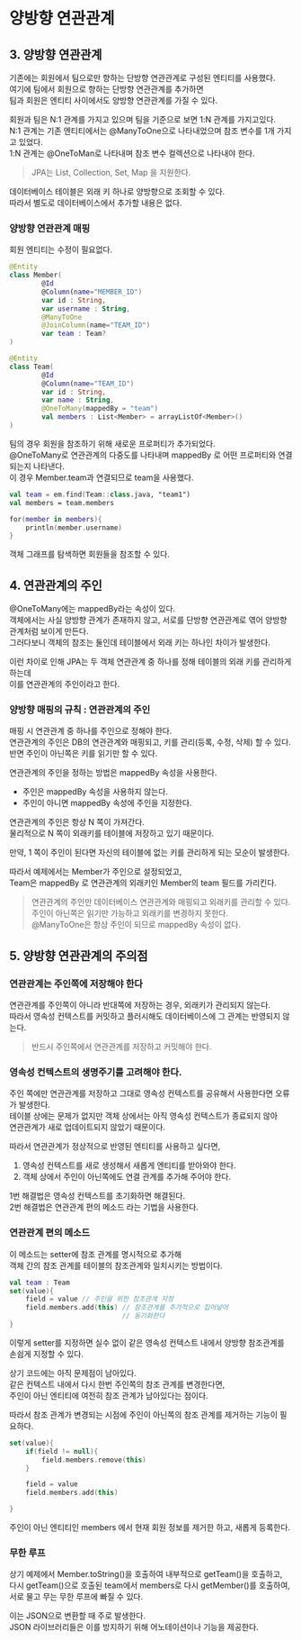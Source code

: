# 양방향 연관관계
## 3. 양방향 연관관계
기존에는 회원에서 팀으로만 향하는 단방향 연관관계로 구성된 엔티티를 사용했다.   
여기에 팀에서 회원으로 향하는 단방향 연관관계를 추가하면   
팀과 회원은 엔티티 사이에서도 양방향 연관관계를 가질 수 있다.   

회원과 팀은 N:1 관계를 가지고 있으며 팀을 기준으로 보면 1:N 관계를 가지고있다.   
N:1 관계는 기존 엔티티에서는 @ManyToOne으로 나타내었으며 참조 변수를 1개 가지고 있었다.   
1:N 관계는 @OneToMan로 나타내며 참조 변수 컬렉션으로 나타내야 한다.   

> JPA는 List, Collection, Set, Map 을 지원한다.   

데이터베이스 테이블은 외래 키 하나로 양방향으로 조회할 수 있다.  
따라서 별도로 데이터베이스에서 추가할 내용은 없다.   

### 양방향 연관관계 매핑
회원 엔티티는 수정이 필요없다.  
```kotlin
@Entity
class Member(
        @Id
        @Column(name="MEMBER_ID")
        var id : String,
        var username : String,
        @ManyToOne
        @JoinColumn(name="TEAM_ID")
        var team : Team?
)
```

```kotlin
@Entity
class Team(
        @Id
        @Column(name="TEAM_ID")
        var id : String,
        var name : String,
        @OneToMany(mappedBy = "team")
        val members : List<Member> = arrayListOf<Member>()
)
```

팀의 경우 회원을 참조하기 위해 새로운 프로퍼티가 추가되었다.   
@OneToMany로 연관관계의 다중도를 나타내며 mappedBy 로 어떤 프로퍼티와 연결되는지 나타낸다.   
이 경우 Member.team과 연결되므로 team을 사용했다.   

```kotlin
val team = em.find(Team::class.java, "team1")
val members = team.members

for(member in members){
    println(member.username)
}
```

객체 그래프를 탐색하면 회원들을 참조할 수 있다.  

## 4. 연관관계의 주인

@OneToMany에는 mappedBy라는 속성이 있다.   
객체에서는 사실 양방향 관계가 존재하지 않고, 서로를 단방향 연관관계로 엮어 양방향 관계처럼 보이게 만든다.   
그러다보니 객체의 참조는 둘인데 테이블에서 외래 키는 하나인 차이가 발생한다.   

이런 차이로 인해 JPA는 두 객체 연관관계 중 하나를 정해 테이블의 외래 키를 관리하게 하는데    
이를 연관관계의 주인이라고 한다.   

### 양방향 매핑의 규칙 : 연관관계의 주인

매핑 시 연관관계 중 하나를 주인으로 정해야 한다.   
연관관계의 주인은 DB의 연관관계와 매핑되고, 키를 관리(등록, 수정, 삭제) 할 수 있다.   
반면 주인이 아닌쪽은 키를 읽기만 할 수 있다.   

연관관계의 주인을 정하는 방법은 mappedBy 속성을 사용한다.   
- 주인은 mappedBy 속성을 사용하지 않는다.
- 주인이 아니면 mappedBy 속성에 주인을 지정한다.   

연관관계의 주인은 항상 N 쪽이 가져간다.  
물리적으로 N 쪽이 외래키를 테이블에 저장하고 있기 때문이다.

만약, 1 쪽이 주인이 된다면 자신의 테이블에 없는 키를 관리하게 되는 모순이 발생한다.   

따라서 예제에서는 Member가 주인으로 설정되었고,   
Team은 mappedBy 로 연관관계의 외래키인 Member의 team 필드를 가리킨다.   

> 연관관계의 주인만 데이터베이스 연관관계와 매핑되고 외래키를 관리할 수 있다.
> 주인이 아닌쪽은 읽기만 가능하고 외래키를 변경하지 못한다.   
> @ManyToOne은 항상 주인이 되므로 mappedBy 속성이 없다.   

## 5. 양방향 연관관계의 주의점
### 연관관계는 주인쪽에 저장해야 한다

연관관계를 주인쪽이 아니라 반대쪽에 저장하는 경우, 외래키가 관리되지 않는다.   
따라서 영속성 컨텍스트를 커밋하고 플러시해도 데이터베이스에 그 관계는 반영되지 않는다.   

> 반드시 주인쪽에서 연관관계를 저장하고 커밋해야 한다.

### 영속성 컨텍스트의 생명주기를 고려해야 한다.  

주인 쪽에만 연관관계를 저장하고 그대로 영속성 컨텍스트를 공유해서 사용한다면 오류가 발생한다.   
테이블 상에는 문제가 없지만 객체 상에서는 아직 영속성 컨텍스트가 종료되지 않아   
연관관계가 새로 업데이트되지 않았기 때문이다.   

따라서 연관관계가 정상적으로 반영된 엔티티를 사용하고 싶다면,   
1. 영속성 컨텍스트를 새로 생성해서 새롭게 엔티티를 받아와야 한다.
2. 객체 상에서 주인이 아닌쪽에도 연결 관계를 추가해 주어야 한다.

1번 해결법은 영속성 컨텍스트를 초기화하면 해결된다.   
2번 해결법은 연관관계 편의 메소드 라는 기법을 사용한다.

### 연관관계 편의 메소드
이 메소드는 setter에 참조 관계를 명시적으로 추가해    
객체 간의 참조 관계를 테이블의 참조관계와 일치시키는 방법이다.

```kotlin
val team : Team
set(value){
    field = value // 주인을 위한 참조관계 지정
    field.members.add(this) // 참조관계를 추가적으로 집어넣어
                            // 동기화한다
}
```

이렇게 setter를 지정하면 실수 없이 같은 영속성 컨텍스트 내에서 양방향 참조관계를
손쉽게 지정할 수 있다.   

상기 코드에는 아직 문제점이 남아있다.   
같은 컨텍스트 내에서 다시 한번 주인쪽의 참조 관계를 변경한다면,  
주인이 아닌 엔티티에 여전히 참조 관계가 남아있다는 점이다.   

따라서 참조 관계가 변경되는 시점에 주인이 아닌쪽의 참조 관계를 제거하는 기능이 필요하다.

```kotlin
set(value){
    if(field != null){
        field.members.remove(this)
    }

    field = value 
    field.members.add(this) 

}
```

주인이 아닌 엔티티인 members 에서 현재 회원 정보를 제거한 하고, 새롭게 등록한다.

### 무한 루프

상기 예제에서 Member.toString()을 호출하여 내부적으로 getTeam()을 호출하고,  
다시 getTeam()으로 호출된 team에서 members로 다시 getMember()를 호출하여,   
서로 물고 무는 무한 루프에 빠질 수 있다.   

이는 JSON으로 변환할 때 주로 발생한다.   
JSON 라이브러리들은 이를 방지하기 위해 어노테이션이나 기능을 제공한다.   






   
 
